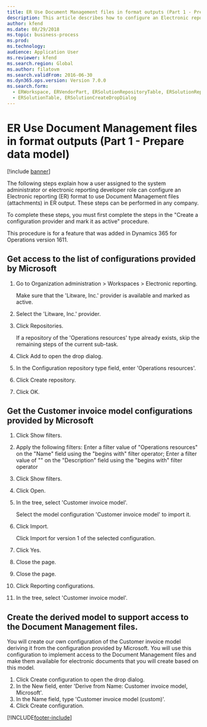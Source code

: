 ```yaml
---
title: ER Use Document Management files in format outputs (Part 1 - Prepare data model)
description: This article describes how to configure an Electronic reporting (ER) format to use Document Management files (attachments) in ER output. (Part 1)
author: kfend
ms.date: 08/29/2018
ms.topic: business-process
ms.prod: 
ms.technology: 
audience: Application User
ms.reviewer: kfend
ms.search.region: Global
ms.author: filatovm
ms.search.validFrom: 2016-06-30
ms.dyn365.ops.version: Version 7.0.0
ms.search.form: 
  - ERWorkspace, ERVendorPart, ERSolutionRepositoryTable, ERSolutionRepositoryCreateDropDialog, ERSolutionImport
  - ERSolutionTable, ERSolutionCreateDropDialog
---
```

# ER Use Document Management files in format outputs (Part 1 - Prepare data model)

[!include [banner](../../includes/banner.md)]

The following steps explain how a user assigned to the system administrator or electronic reporting developer role can configure an Electronic reporting (ER) format to use Document Management files (attachments) in ER output. These steps can be performed in any company.

To complete these steps, you must first complete the steps in the "Create a configuration provider and mark it as active" procedure.

This procedure is for a feature that was added in Dynamics 365 for Operations version 1611.


## Get access to the list of configurations provided by Microsoft
1. Go to Organization administration > Workspaces > Electronic reporting.

    Make sure that the 'Litware, Inc.' provider is available and marked as active.  

2. Select the 'Litware, Inc.' provider.
3. Click Repositories.

    If a repository of the 'Operations resources' type already exists, skip the remaining steps of the current sub-task.  

4. Click Add to open the drop dialog.
5. In the Configuration repository type field, enter 'Operations resources'.
6. Click Create repository.
7. Click OK.

## Get the Customer invoice model configurations provided by Microsoft
1. Click Show filters.
2. Apply the following filters: Enter a filter value of "Operations resources" on the "Name" field using the "begins with" filter operator; Enter a filter value of "" on the "Description" field using the "begins with" filter operator
3. Click Show filters.
4. Click Open.
5. In the tree, select 'Customer invoice model'.

    Select the model configuration 'Customer invoice model' to import it.  

6. Click Import.

    Click Import for version 1 of the selected configuration.  

7. Click Yes.
8. Close the page.
9. Close the page.
10. Click Reporting configurations.
11. In the tree, select 'Customer invoice model'.

## Create the derived model to support access to the Document Management files.
You will create our own configuration of the Customer invoice model deriving it from the configuration provided by Microsoft. You will use this configuration to implement access to the Document Management files and make them available for electronic documents that you will create based on this model.  
1. Click Create configuration to open the drop dialog.
2. In the New field, enter 'Derive from Name: Customer invoice model, Microsoft'.
3. In the Name field, type 'Customer invoice model (custom)'.
4. Click Create configuration.



[!INCLUDE[footer-include](../../../../includes/footer-banner.md)]
